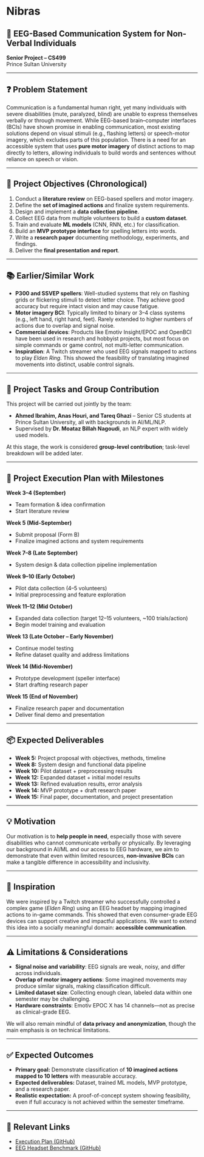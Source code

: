 # Nibras
## 🧠 EEG-Based Communication System for Non-Verbal Individuals  
**Senior Project – CS499**  
Prince Sultan University  

---

## ❓ Problem Statement
Communication is a fundamental human right, yet many individuals with severe disabilities (mute, paralyzed, blind) are unable to express themselves verbally or through movement. While EEG-based brain–computer interfaces (BCIs) have shown promise in enabling communication, most existing solutions depend on visual stimuli (e.g., flashing letters) or speech-motor imagery, which excludes parts of this population. There is a need for an accessible system that uses **pure motor imagery** of distinct actions to map directly to letters, allowing individuals to build words and sentences without reliance on speech or vision.

---

## 🎯 Project Objectives (Chronological)
1. Conduct a **literature review** on EEG-based spellers and motor imagery.  
2. Define the **set of imagined actions** and finalize system requirements.  
3. Design and implement a **data collection pipeline**.  
4. Collect EEG data from multiple volunteers to build a **custom dataset**.  
5. Train and evaluate **ML models** (CNN, RNN, etc.) for classification.  
6. Build an **MVP prototype interface** for spelling letters into words.  
7. Write a **research paper** documenting methodology, experiments, and findings.  
8. Deliver the **final presentation and report**.  

---

## 📚 Earlier/Similar Work
- **P300 and SSVEP spellers**: Well-studied systems that rely on flashing grids or flickering stimuli to detect letter choice. They achieve good accuracy but require intact vision and may cause fatigue.  
- **Motor imagery BCI**: Typically limited to binary or 3–4 class systems (e.g., left hand, right hand, feet). Rarely extended to higher numbers of actions due to overlap and signal noise.  
- **Commercial devices**: Products like Emotiv Insight/EPOC and OpenBCI have been used in research and hobbyist projects, but most focus on simple commands or game control, not multi-letter communication.  
- **Inspiration**: A Twitch streamer who used EEG signals mapped to actions to play *Elden Ring*. This showed the feasibility of translating imagined movements into distinct, usable control signals.  

---

## 👥 Project Tasks and Group Contribution
This project will be carried out jointly by the team:  
- **Ahmed Ibrahim, Anas Houri, and Tareq Ghazi** – Senior CS students at Prince Sultan University, all with backgrounds in AI/ML/NLP.  
- Supervised by **Dr. Moataz Billah Nagoudi**, an NLP expert with widely used models.  

At this stage, the work is considered **group-level contribution**; task-level breakdown will be added later.

---

## 📅 Project Execution Plan with Milestones

**Week 3–4 (September)**  
- Team formation & idea confirmation  
- Start literature review  

**Week 5 (Mid-September)**  
- Submit proposal (Form B)  
- Finalize imagined actions and system requirements  

**Week 7–8 (Late September)**  
- System design & data collection pipeline implementation  

**Week 9–10 (Early October)**  
- Pilot data collection (4–5 volunteers)  
- Initial preprocessing and feature exploration  

**Week 11–12 (Mid October)**  
- Expanded data collection (target 12–15 volunteers, ~100 trials/action)  
- Begin model training and evaluation  

**Week 13 (Late October – Early November)**  
- Continue model testing  
- Refine dataset quality and address limitations  

**Week 14 (Mid-November)**  
- Prototype development (speller interface)  
- Start drafting research paper  

**Week 15 (End of November)**  
- Finalize research paper and documentation  
- Deliver final demo and presentation  

---

## 📦 Expected Deliverables
- **Week 5:** Project proposal with objectives, methods, timeline  
- **Week 8:** System design and functional data pipeline  
- **Week 10:** Pilot dataset + preprocessing results  
- **Week 12:** Expanded dataset + initial model results  
- **Week 13:** Refined evaluation results, error analysis  
- **Week 14:** MVP prototype + draft research paper  
- **Week 15:** Final paper, documentation, and project presentation  

---

## 💡 Motivation
Our motivation is to **help people in need**, especially those with severe disabilities who cannot communicate verbally or physically. By leveraging our background in AI/ML and our access to EEG hardware, we aim to demonstrate that even within limited resources, **non-invasive BCIs** can make a tangible difference in accessibility and inclusivity.

---

## 🌟 Inspiration
We were inspired by a Twitch streamer who successfully controlled a complex game (*Elden Ring*) using an EEG headset by mapping imagined actions to in-game commands. This showed that even consumer-grade EEG devices can support creative and impactful applications. We want to extend this idea into a socially meaningful domain: **accessible communication**.

---

## ⚠️ Limitations & Considerations
- **Signal noise and variability**: EEG signals are weak, noisy, and differ across individuals.  
- **Overlap of motor imagery actions**: Some imagined movements may produce similar signals, making classification difficult.  
- **Limited dataset size**: Collecting enough clean, labeled data within one semester may be challenging.  
- **Hardware constraints**: Emotiv EPOC X has 14 channels—not as precise as clinical-grade EEG.  

We will also remain mindful of **data privacy and anonymization**, though the main emphasis is on technical limitations.

---

## ✅ Expected Outcomes
- **Primary goal:** Demonstrate classification of **10 imagined actions mapped to 10 letters** with measurable accuracy.  
- **Expected deliverables:** Dataset, trained ML models, MVP prototype, and a research paper.  
- **Realistic expectation:** A proof-of-concept system showing feasibility, even if full accuracy is not achieved within the semester timeframe.  

---

## 🔗 Relevant Links
- [Execution Plan (GitHub)](https://github.com/AhmedYasserIbrahim/Nibras/blob/main/Execution_Plan.md)  
- [EEG Headset Benchmark (GitHub)](https://github.com/AhmedYasserIbrahim/Nibras/blob/main/EEG_Headset_Benchmark.md)  

